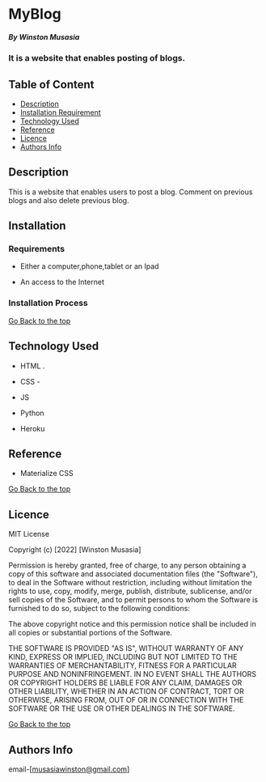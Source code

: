 # MyBlog

##### By Winston Musasia
### It is a website that enables posting of blogs.

## Table of Content

+ [Description](#description)
+ [Installation Requirement](#Installation)
+ [Technology Used](#technology-used)
+ [Reference](#reference)
+ [Licence](#licence)
+ [Authors Info](#author-Info)

## Description
<p>This is  a website that enables users to post a blog. Comment on previous blogs and also delete previous blog.</p>

## Installation

### Requirements

* Either a computer,phone,tablet or an Ipad

* An access to the Internet

### Installation Process

[Go Back to the top](#myblog)
## Technology Used
* HTML .

* CSS -

* JS

* Python

* Heroku

## Reference
* Materialize CSS

[Go Back to the top](#myblog)

## Licence

MIT License

Copyright (c) [2022] [Winston Musasia]

Permission is hereby granted, free of charge, to any person obtaining a copy
of this software and associated documentation files (the "Software"), to deal
in the Software without restriction, including without limitation the rights
to use, copy, modify, merge, publish, distribute, sublicense, and/or sell
copies of the Software, and to permit persons to whom the Software is
furnished to do so, subject to the following conditions:

The above copyright notice and this permission notice shall be included in all
copies or substantial portions of the Software.

THE SOFTWARE IS PROVIDED "AS IS", WITHOUT WARRANTY OF ANY KIND, EXPRESS OR
IMPLIED, INCLUDING BUT NOT LIMITED TO THE WARRANTIES OF MERCHANTABILITY,
FITNESS FOR A PARTICULAR PURPOSE AND NONINFRINGEMENT. IN NO EVENT SHALL THE
AUTHORS OR COPYRIGHT HOLDERS BE LIABLE FOR ANY CLAIM, DAMAGES OR OTHER
LIABILITY, WHETHER IN AN ACTION OF CONTRACT, TORT OR OTHERWISE, ARISING FROM,
OUT OF OR IN CONNECTION WITH THE SOFTWARE OR THE USE OR OTHER DEALINGS IN THE
SOFTWARE.

[Go Back to the top](#myblog)

## Authors Info
email-[musasiawinston@gmail.com]
